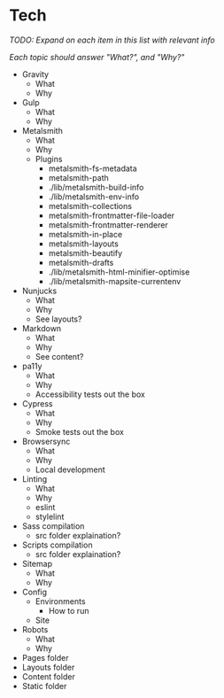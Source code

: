 # Tech
*TODO: Expand on each item in this list with relevant info*

*Each topic should answer "What?", and "Why?"*
 
- Gravity
  - What
  - Why
- Gulp
  - What
  - Why
- Metalsmith
  - What
  - Why
  - Plugins
    - metalsmith-fs-metadata
    - metalsmith-path
    - ./lib/metalsmith-build-info
    - ./lib/metalsmith-env-info
    - metalsmith-collections
    - metalsmith-frontmatter-file-loader
    - metalsmith-frontmatter-renderer
    - metalsmith-in-place
    - metalsmith-layouts
    - metalsmith-beautify
    - metalsmith-drafts
    - ./lib/metalsmith-html-minifier-optimise
    - ./lib/metalsmith-mapsite-currentenv
- Nunjucks
  - What
  - Why
  - See layouts?
- Markdown
  - What
  - Why
  - See content?
- pa11y
  - What
  - Why
  - Accessibility tests out the box
- Cypress
  - What
  - Why
  - Smoke tests out the box
- Browsersync
  - What
  - Why
  - Local development
- Linting
  - What
  - Why
  - eslint
  - stylelint
- Sass compilation
  - src folder explaination?
- Scripts compilation
  - src folder explaination?
- Sitemap
  - What
  - Why
- Config
  - Environments
    - How to run
  - Site
- Robots
  - What
  - Why
- Pages folder
- Layouts folder
- Content folder
- Static folder
